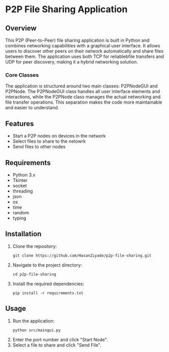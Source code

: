 # P2P File Sharing Application

## Overview
This P2P (Peer-to-Peer) file sharing application is built in Python and combines networking capabilities with a graphical user interface. It allows users to discover other peers on their network automatically and share files between them. The application uses both TCP for reliablebfile transfers and UDP for peer discovery, making it a hybrid networking solution.

### Core Classes
The application is structured around two main classes: P2PNodeGUI and P2PNode. The P2PNodeGUI class handles all user interface elements and interactions, while the P2PNode class manages the actual networking and file transfer operations. This separation makes the code more maintainable and easier to understand.

## Features
- Start a P2P nodes on devices in the network
- Select files to share to the netowrk
- Send files to other nodes

## Requirements
- Python 3.x
- Tkinter
- socket
- threading
- json
- os
- time
- random
- typing

## Installation
1. Clone the repository:
   ```
   git clone https://github.com/HasanZiyade/p2p-file-sharing.git
   ```
2. Navigate to the project directory:
   ```
   cd p2p-file-sharing
   ```
3. Install the required dependencies:
   ```
   pip install -r requirements.txt
   ```

## Usage
1. Run the application:
   ```
   python src/maingui.py
   ```
2. Enter the port number and click "Start Node".
3. Select a file to share and click "Send File".

